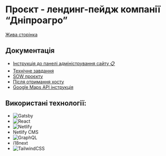 # Проєкт - лендинг-пейдж компанії “Дніпроагро”

[Жива сторінка](https://lucent-semolina-877c33.netlify.app/)

## Документація

- [Інструкція до панелі адміністрування сайту 📋](https://docs.google.com/document/d/1IsV5rvIdjMkkSfQOK4i3L44yrl4Q4G6XDdmrQbsfnNk/edit)
- [Технічне завдання](https://docs.google.com/document/d/1WxqV9AFPh-3syFsLfw851h3afJ9OKUFlsPjx04Esyt8/edit)
- [SOW проєкту](https://docs.google.com/document/d/19mZTfzwKH_MBglOcRBnDRjmHvoLiJsG6Xn-rBrJeS3g/edit#heading=h.p2vkn19bsvqa)
- [Після отримання хосту](README.steps.md)
- [Google Maps API інструкція](README.map.md)

## Використані технології:

- ![Gatsby](https://img.shields.io/badge/Gatsby-%23663399.svg?style=for-the-badge&logo=gatsby&logoColor=white)
- ![React](https://img.shields.io/badge/react-%2320232a.svg?style=for-the-badge&logo=react&logoColor=%2361DAFB)
- ![Netlify](https://img.shields.io/badge/netlify-%23000000.svg?style=for-the-badge&logo=netlify&logoColor=#00C7B7)
- Netlify CMS
- ![GraphQL](https://img.shields.io/badge/-GraphQL-E10098?style=for-the-badge&logo=graphql&logoColor=white)
- i18next
- ![TailwindCSS](https://img.shields.io/badge/tailwindcss-%2338B2AC.svg?style=for-the-badge&logo=tailwind-css&logoColor=white)
